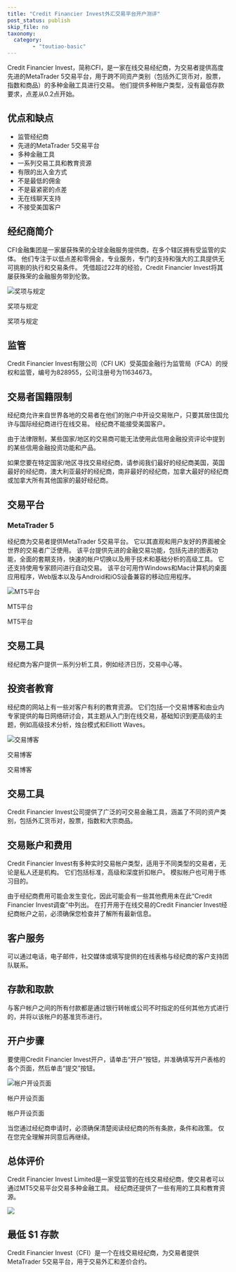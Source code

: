 ```yaml
---
title: "Credit Financier Invest外汇交易平台开户测评"
post_status: publish
skip_file: no
taxonomy:
  category:
        - "toutiao-basic"
---
```


Credit Financier Invest，简称CFI，是一家在线交易经纪商，为交易者提供高度先进的MetaTrader 5交易平台，用于跨不同资产类别（包括外汇货币对，股票，指数和商品）的多种金融工具进行交易。 他们提供多种账户类型，没有最低存款要求，点差从0.2点开始。

## 优点和缺点

- 监管经纪商
- 先进的MetaTrader 5交易平台
- 多种金融工具
- 一系列交易工具和教育资源
- 有限的出入金方式
- 不是最低的佣金
- 不是最紧密的点差
- 无在线聊天支持
- 不接受美国客户

## 经纪商简介

CFI金融集团是一家屡获殊荣的全球金融服务提供商，在多个辖区拥有受监管的实体。 他们专注于以低点差和零佣金，专业服务，专门的支持和强大的工具提供无可挑剔的执行和交易条件。 凭借超过22年的经验，Credit Financier Invest将其屡获殊荣的金融服务带到伦敦。

![奖项与规定](https://cdn.fendou.la/funstoutiao/2020/11/Credit-Financier-Invest-Review-Awards-And-Regulations-1024x297.jpg "奖项与规定")

奖项与规定

奖项与规定

## 监管

Credit Financier Invest有限公司（CFI UK）受英国金融行为监管局（FCA）的授权和监管，编号为828955，公司注册号为11634673。

## 交易者国籍限制

经纪商允许来自世界各地的交易者在他们的账户中开设交易账户，只要其居住国允许与国际经纪商进行在线交易。 经纪商不能接受美国客户。

由于法律限制，某些国家/地区的交易商可能无法使用此信用金融投资评论中提到的某些信用金融投资功能和产品。

如果您要在特定国家/地区寻找交易经纪商，请参阅我们最好的经纪商美国，英国最好的经纪商，澳大利亚最好的经纪商，南非最好的经纪商，加拿大最好的经纪商或加拿大所有其他国家的最好经纪商。

## 交易平台

### **MetaTrader 5**

经纪商为交易者提供MetaTrader 5交易平台。 它以其直观和用户友好的界面被全世界的交易者广泛使用。 该平台提供先进的金融交易功能，包括先进的图表功能，全面的套期支持，快速的帐户切换以及用于技术和基础分析的高级工具。 它还支持使用专家顾问进行自动交易。 该平台可用作Windows和Mac计算机的桌面应用程序，Web版本以及与Android和iOS设备兼容的移动应用程序。

![MT5平台](https://cdn.fendou.la/funstoutiao/2020/11/Credit-Financier-Invest-Review-MT5-Platforms.jpg "MT5平台")

MT5平台

MT5平台

## 交易工具

经纪商为客户提供一系列分析工具，例如经济日历，交易中心等。

## 投资者教育

经纪商的网站上有一些对客户有利的教育资源。 它们包括一个交易博客和由业内专家提供的每日网络研讨会，其主题从入门到在线交易，基础知识到更高级的主题，例如高级技术分析，烛台模式和Elliott Waves。

![交易博客](https://cdn.fendou.la/funstoutiao/2020/11/Credit-Financier-Invest-Review-Trading-Blog.jpg "交易博客")

交易博客

交易博客

## 交易工具

Credit Financier Invest公司提供了广泛的可交易金融工具，涵盖了不同的资产类别，包括外汇货币对，股票，指数和大宗商品。

## 交易账户和费用

Credit Financier Invest有多种实时交易帐户类型，适用于不同类型的交易者，无论是私人还是机构。 它们包括标准，高级和深度折扣帐户。 模拟帐户也可用于练习目的。

由于经纪商费用可能会发生变化，因此可能会有一些其他费用未在此“Credit Financier Invest调查”中列出。 在打开用于在线交易的Credit Financier Invest经纪商帐户之前，必须确保您检查并了解所有最新信息。

## 客户服务

可以通过电话，电子邮件，社交媒体或填写提供的在线表格与经纪商的客户支持团队联系。

## 存款和取款

与客户帐户之间的所有付款都是通过银行转帐或公司不时指定的任何其他方式进行的，并将以该帐户的基准货币进行。

## 开户步骤

要使用Credit Financier Invest开户，请单击“开户”按钮，并准确填写开户表格的各个页面，然后单击“提交”按钮。

![帐户开设页面](https://cdn.fendou.la/funstoutiao/2020/11/Credit-Financier-Invest-Review-Account-Opening-Page-366x1024.jpg "帐户开设页面")

帐户开设页面

帐户开设页面

当您通过经纪商申请时，必须确保清楚阅读经纪商的所有条款，条件和政策。 仅在您完全理解并同意后再继续。

## 总体评价

Credit Financier Invest Limited是一家受监管的在线交易经纪商，使交易者可以通过MT5交易平台交易多种金融工具。 经纪商还提供了一些有用的工具和教育资源。

![](https://cdn.fendou.la/funstoutiao/2020/11/Credit-Financier-Invest-Logo.png)

## 最低 **$1** 存款

Credit Financier Invest（CFI）是一个在线交易经纪商，为交易者提供MetaTrader 5交易平台，用于交易外汇和差价合约。
